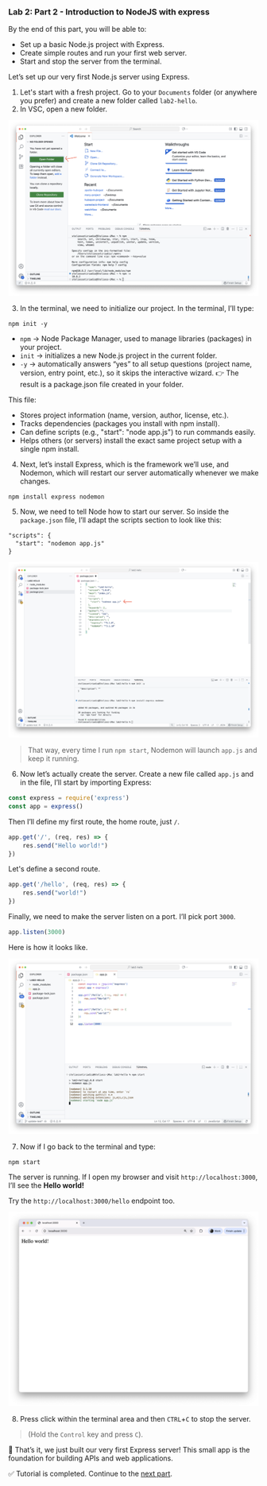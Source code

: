 ### Lab 2: Part 2 - Introduction to NodeJS with express

By the end of this part, you will be able to:  
- Set up a basic Node.js project with Express.  
- Create simple routes and run your first web server.  
- Start and stop the server from the terminal.  

Let’s set up our very first Node.js server using Express.

1. Let's start with a fresh project. Go to your `Documents` folder (or anywhere you prefer) and create a new folder called `lab2-hello`.
2. In VSC, open a new folder.

![vsc1](assets/vsc1.png)

3. In the terminal, we need to initialize our project. In the terminal, I’ll type:

```shell
npm init -y
```

- `npm` → Node Package Manager, used to manage libraries (packages) in your project.
- `init` → initializes a new Node.js project in the current folder.
- `-y` → automatically answers “yes” to all setup questions (project name, version, entry point, etc.), so it skips the interactive wizard.
👉 The result is a package.json file created in your folder.

This file:

- Stores project information (name, version, author, license, etc.).
- Tracks dependencies (packages you install with npm install).
- Can define scripts (e.g., "start": "node app.js") to run commands easily.
- Helps others (or servers) install the exact same project setup with a single npm install.

4. Next, let’s install Express, which is the framework we’ll use, and Nodemon, which will restart our server automatically whenever we make changes.

```shell
npm install express nodemon
```

5. Now, we need to tell Node how to start our server. So inside the `package.json` file, I’ll adapt the scripts section to look like this:

```
"scripts": {
  "start": "nodemon app.js"
}
```

![vsc2](assets/vsc2.png)

>  That way, every time I run `npm start`, Nodemon will launch `app.js` and keep it running.

6. Now let’s actually create the server. Create a new file called `app.js` and in the file, I’ll start by importing Express:

```js
const express = require('express')
const app = express()
```

Then I’ll define my first route, the home route, just `/`.

```js
app.get('/', (req, res) => {
    res.send("Hello world!")
})
```

Let's define a second route.

```js
app.get('/hello', (req, res) => {
    res.send("world!")
})
```

Finally, we need to make the server listen on a port. I’ll pick port `3000`.

```js
app.listen(3000)
```

Here is how it looks like.

![vsc3](assets/vsc3.png)

7. Now if I go back to the terminal and type:

```shell
npm start
```

The server is running. If I open my browser and visit `http://localhost:3000`, I’ll see the **Hello world!**

Try the `http://localhost:3000/hello` endpoint too.

![hello](assets/hello.png)

8. Press click within the terminal area and then `CTRL`+`C` to stop the server.

> (Hold the `Control` key and press `C`).

🎉 That’s it, we just built our very first Express server! This small app is the foundation for building APIs and web applications.

✅ Tutorial is completed. Continue to the [next part](lab2-part3.md).
